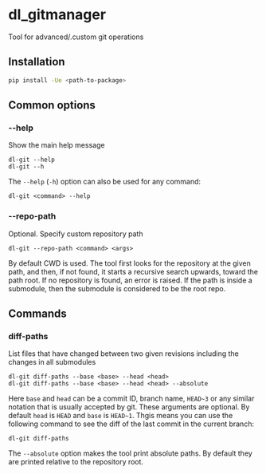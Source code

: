 # dl_gitmanager

Tool for advanced/.custom git operations

## Installation

```bash
pip install -Ue <path-to-package>
```

## Common options

### --help

Show the main help message

```
dl-git --help
dl-git --h
```

The `--help` (`-h`) option can also be used for any command:
```
dl-git <command> --help
```

### --repo-path

Optional. Specify custom repository path

```
dl-git --repo-path <command> <args>
```

By default CWD is used.
The tool first looks for the repository at the given path, and then, if not found,
it starts a recursive search upwards, toward the path root. If no repository is found, an error is raised.
If the path is inside a submodule, then the submodule is considered to be the root repo.

## Commands

### diff-paths

List files that have changed between two given revisions including the changes in all submodules

```
dl-git diff-paths --base <base> --head <head>
dl-git diff-paths --base <base> --head <head> --absolute
```

Here `base` and `head` can be a commit ID, branch name, `HEAD~3` or any similar notation
that is usually accepted by git.
These arguments are optional. By default `head` is `HEAD` and `base` is `HEAD~1`.
Thgis means you can use the following command to see the diff of the last commit in the current branch:
```
dl-git diff-paths
```

The `--absolute` option makes the tool print absolute paths.
By default they are printed relative to the repository root.
